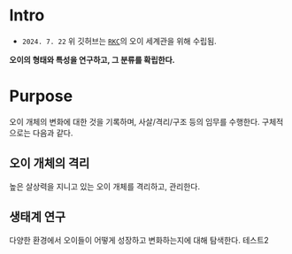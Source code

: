 # Intro
- `2024. 7. 22`
위 깃허브는 [`RKC`](https://discord.gg/9JEK2HMAxY)의 오이 세계관을 위해 수립됨.

**오이의 형태와 특성을 연구하고, 그 분류를 확립한다.**

# Purpose
오이 개체의 변화에 대한 것을 기록하며, 사살/격리/구조 등의 임무를 수행한다.
구체적으로는 다음과 같다.

## 오이 개체의 격리
높은 살상력을 지니고 있는 오이 개체를 격리하고, 관리한다.

## 생태계 연구
다양한 환경에서 오이들이 어떻게 성장하고 변화하는지에 대해 탐색한다.
테스트2